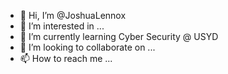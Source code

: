 - 👋 Hi, I’m @JoshuaLennox
- 👀 I’m interested in ...
- 🌱 I’m currently learning Cyber Security @ USYD
- 💞️ I’m looking to collaborate on ...
- 📫 How to reach me ...

<!---
JoshuaLennox/JoshuaLennox is a ✨ special ✨ repository because its `README.md` (this file) appears on your GitHub profile.
You can click the Preview link to take a look at your changes.
--->
